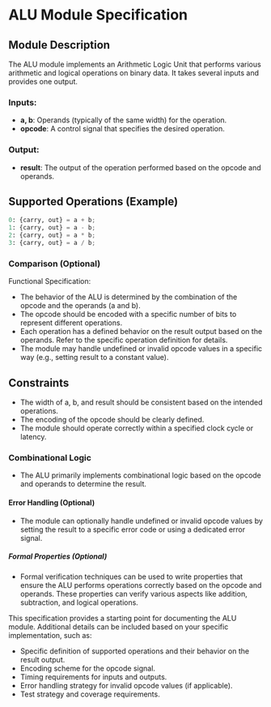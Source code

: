 # ALU Module Specification

## Module Description

The ALU module implements an Arithmetic Logic Unit that performs various arithmetic and logical operations on binary data. It takes several inputs and provides one output.

### Inputs:
- **a, b**: Operands (typically of the same width) for the operation.
- **opcode**: A control signal that specifies the desired operation.

### Output:
- **result**: The output of the operation performed based on the opcode and operands.

## Supported Operations (Example)

```python
0: {carry, out} = a + b;
1: {carry, out} = a - b;
2: {carry, out} = a * b;
3: {carry, out} = a / b;
```

### Comparison (Optional)

Functional Specification:

- The behavior of the ALU is determined by the combination of the opcode and the operands (a and b).
- The opcode should be encoded with a specific number of bits to represent different operations.
- Each operation has a defined behavior on the result output based on the operands. Refer to the specific operation definition for details.
- The module may handle undefined or invalid opcode values in a specific way (e.g., setting result to a constant value).

## Constraints

- The width of a, b, and result should be consistent based on the intended operations.
- The encoding of the opcode should be clearly defined.
- The module should operate correctly within a specified clock cycle or latency.

### Combinational Logic

- The ALU primarily implements combinational logic based on the opcode and operands to determine the result.

#### Error Handling (Optional)

- The module can optionally handle undefined or invalid opcode values by setting the result to a specific error code or using a dedicated error signal.

##### Formal Properties (Optional)

- Formal verification techniques can be used to write properties that ensure the ALU performs operations correctly based on the opcode and operands. These properties can verify various aspects like addition, subtraction, and logical operations.

This specification provides a starting point for documenting the ALU module. Additional details can be included based on your specific implementation, such as:

- Specific definition of supported operations and their behavior on the result output.
- Encoding scheme for the opcode signal.
- Timing requirements for inputs and outputs.
- Error handling strategy for invalid opcode values (if applicable).
- Test strategy and coverage requirements.
